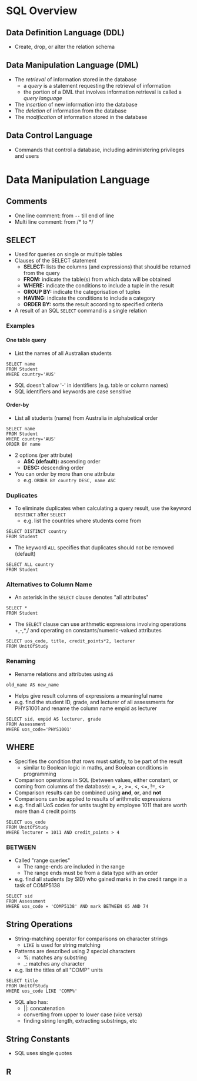 # SQL Overview
## Data Definition Language (DDL)
- Create, drop, or alter the relation schema

## Data Manipulation Language (DML)
- The *retrieval* of information stored in the database
	- a *query* is a statement requesting the retrieval of information
	- the portion of a DML that involves information retrieval is called a *query language*
- The *insertion* of new information into the database
- The *deletion* of information from the database
- The *modification* of information stored in the database

## Data Control Language
- Commands that control a database, including administering privileges and users

# Data Manipulation Language
## Comments
- One line comment: from `--` till end of line
- Multi line comment: from /* to \*\/ 
## SELECT
- Used for queries on single or multiple tables 
- Clauses of the SELECT statement
	- **SELECT:** lists the columns (and expressions) that should be returned from the query
	- **FROM:** indicate the table(s) from which data will be obtained
	- **WHERE:** indicate the conditions to include a tuple in the result
	- **GROUP BY:** indicate the categorisation of tuples
	- **HAVING:** indicate the conditions to include a category
	- **ORDER BY:** sorts the result according to specified criteria
- A result of an SQL `SELECT` command is a single relation
### Examples
#### One table query
- List the names of all Australian students
```
SELECT name
FROM Student
WHERE country='AUS'
```
- SQL doesn't allow '-' in identifiers (e.g. table or column names)
- SQL identifiers and keywords are case sensitive
#### Order-by
- List all students (name) from Australia in alphabetical order
```
SELECT name
FROM Student
WHERE country='AUS'
ORDER BY name
```
- 2 options (per attribute)
	- **ASC (default):** ascending order
	- **DESC:** descending order
- You can order by more than one attribute
	- e.g. `ORDER BY country DESC, name ASC`
### Duplicates
- To eliminate duplicates when calculating a query result, use the keyword `DISTINCT` after `SELECT`
	- e.g. list the countries where students come from
```
SELECT DISTINCT country
FROM Student
```
- The keyword `ALL` specifies that duplicates should not be removed (default)
```
SELECT ALL country
FROM Student
```
### Alternatives to Column Name
- An asterisk in the `SELECT` clause denotes "all attributes"
```
SELECT *
FROM Student
```
- The `SELECT` clause can use arithmetic expressions involving operations +,-,\*,/ and operating on constants/numeric-valued attributes
```
SELECT uos_code, title, credit_points*2, lecturer
FROM UnitOfStudy
```

### Renaming
- Rename relations and attributes using `AS`
```
old_name AS new_name
```
- Helps give result columns of expressions a meaningful name
- e.g. find the student ID, grade, and lecturer of all assessments for PHYS1001 and rename the column name empid as lecturer
```
SELECT sid, empid AS lecturer, grade
FROM Assessment
WHERE uos_code='PHYS1001'
```

## WHERE
- Specifies the condition that rows must satisfy, to be part of the result
	- similar to Boolean logic in maths, and Boolean conditions in programming
- Comparison operations in SQL (between values, either constant, or coming from columns of the database): =, >, >=, <, <=, !=, <>
- Comparison results can be combined using **and**, **or**, and **not**
- Comparisons can be applied to results of arithmetic expressions
- e.g. find all UoS codes for units taught by employee 1011 that are worth more than 4 credit points
```
SELECT uos_code
FROM UnitOfStudy
WHERE lecturer = 1011 AND credit_points > 4
```
### BETWEEN
- Called "range queries"
	- The range-ends are included in the range
	- The range ends must be from a data type with an order
- e.g. find all students (by SID) who gained marks in the credit range in a task of COMP5138
```
SELECT sid
FROM Assessment
WHERE uos_code = 'COMP5138' AND mark BETWEEN 65 AND 74
```

## String Operations
- String-matching operator for comparisons on character strings
	- `LIKE` is used for string matching
- Patterns are described using 2 special characters
	- %: matches any substring
	- \_: matches any character
- e.g. list the titles of all "COMP" units
```
SELECT title
FROM UnitOfStudy
WHERE uos_code LIKE 'COMP%'
```
- SQL also has:
	- ||: concatenation
	- converting from upper to lower case (vice versa)
	- finding string length, extracting substrings, etc

## String Constants
- SQL uses single quotes

## R


